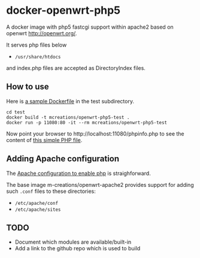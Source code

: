 docker-openwrt-php5
===================

A docker image with php5 fastcgi support within apache2 based on
openwrt http://openwrt.org/.

It serves php files below

* `/usr/share/htdocs`

and index.php files are accepted as DirectoryIndex files.

How to use
----------

Here is [a sample Dockerfile](test/Dockerfile) in the test subdirectory.

```
cd test
docker build -t mcreations/openwrt-php5-test .
docker run -p 11080:80 -it --rm mcreations/openwrt-php5-test
```

Now point your browser to http://localhost:11080/phpinfo.php to see
the content of [this simple PHP file](test/htdocs/phpinfo.php).

Adding Apache configuration
---------------------------

The [Apache configuration to enable php](image/root/etc/apache/conf/php5-cgi.conf) is straighforward.

The base image m-creations/openwrt-apache2 provides support for adding
such `.conf` files to these directories:

* `/etc/apache/conf`
* `/etc/apache/sites`

TODO
----

* Document which modules are available/built-in
* Add a link to the github repo which is used to build

